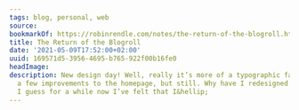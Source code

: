 ```yaml
---
tags: blog, personal, web
source:
bookmarkOf: https://robinrendle.com/notes/the-return-of-the-blogroll.html
title: The Return of the Blogroll
date: '2021-05-09T17:52:00+02:00'
uuid: 169571d5-3956-4695-b765-922f00b16fe0
headImage:
description: New design day! Well, really it’s more of a typographic facelift with
  a few improvements to the homepage, but still. Why have I redesigned this here website?
  I guess for a while now I’ve felt that I&hellip;
---
```

